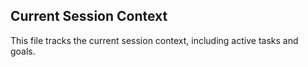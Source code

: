 ## Current Session Context

This file tracks the current session context, including active tasks and goals.